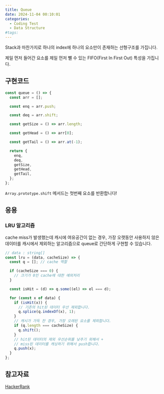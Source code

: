 ```yaml
---
title: Queue
date: 2024-11-04 00:10:01
categories:
  - Coding Test
  - Data Structure
#tags:
---
```

Stack과 마찬가지로 하나의 index에 하나의 요소만이 존재하는 선형구조를 가집니다.

제일 먼저 들어간 요소를 제일 먼저 뺄 수 있는 FIFO(First In First Out) 특성을 가집니다.

## 구현코드

```js
const queue = () => {
  const arr = [];

  const enq = arr.push;

  const deq = arr.shift;

  const getSize = () => arr.length;

  const getHead = () => arr[0];

  const getTail = () => arr.at(-1);

  return {
    enq,
    deq,
    getSize,
    getHead,
    getTail,
  };
};
```

`Array.prototype.shift` 메서드는 첫번째 요소를 반환합니다!

## 응용

### LRU 알고리즘

cache miss가 발생했는데 캐시에 여유공간이 없는 경우, 가장 오랫동안 사용하지 않은 데이터를 캐시에서 제외하는 알고리즘으로 queue로 간단하게 구현할 수 있습니다.

```js
// data : string[]
const lru = (data, cacheSize) => {
  const q = []; // cache 역할

  if (cacheSize === 0) {
    // 크기가 0인 cache에 대한 예외처리
  }

  const isHit = (d) => q.some((el) => el === d);

  for (const x of data) {
    if (isHit(x)) {
      // 기존의 hit된 데이터 우선 제외합니다.
      q.splice(q.indexOf(x), 1);
    }
    // 캐시가 가득 찬 경우, 가장 오래된 요소를 제외합니다.
    if (q.length === cacheSize) {
      q.shift();
    }
    // hit된 데이터의 제외 우선순위를 낮추기 위해서 +
    // miss된 데이터를 캐싱하기 위해서 push합니다.
    q.push(x);
  }
};
```

## 참고자료

[HackerRank](https://www.youtube.com/@HackerrankOfficial/playlists)